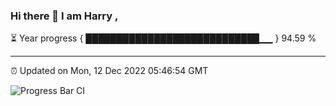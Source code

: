### Hi there 👋 I am Harry , 

⏳ Year progress { ████████████████████████████▁▁ } 94.59 %

---

⏰ Updated on Mon, 12 Dec 2022 05:46:54 GMT

![Progress Bar CI](https://github.com/duykhang68/duykhang68/workflows/Progress%20Bar%20CI/badge.svg)
